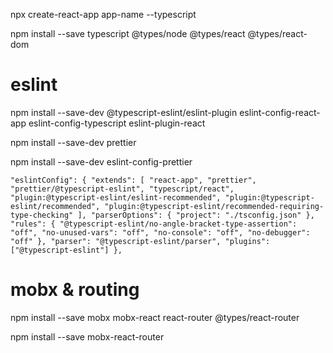 npx create-react-app app-name --typescript

npm install --save typescript @types/node @types/react @types/react-dom

# eslint

npm install --save-dev @typescript-eslint/eslint-plugin eslint-config-react-app eslint-config-typescript eslint-plugin-react

npm install --save-dev prettier

npm install --save-dev eslint-config-prettier

`"eslintConfig": {
    "extends": [
      "react-app",
      "prettier",
      "prettier/@typescript-eslint",
      "typescript/react",
      "plugin:@typescript-eslint/eslint-recommended",
      "plugin:@typescript-eslint/recommended",
      "plugin:@typescript-eslint/recommended-requiring-type-checking"
    ],
    "parserOptions": {
      "project": "./tsconfig.json"
    },
    "rules": {
      "@typescript-eslint/no-angle-bracket-type-assertion": "off",
      "no-unused-vars": "off",
      "no-console": "off",
      "no-debugger": "off"
    },
    "parser": "@typescript-eslint/parser",
    "plugins": ["@typescript-eslint"]
},`

# mobx & routing

npm install --save mobx mobx-react react-router @types/react-router

npm install --save mobx-react-router